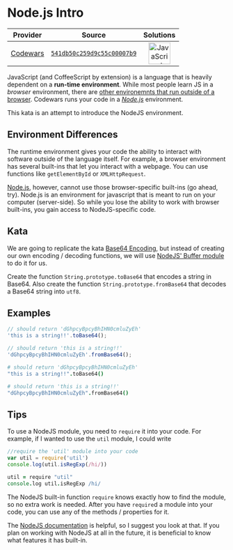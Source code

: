 [_metadata_:generated]: - "true"

# Node.js Intro

<!-- INFO TABLE BEGIN -->

| Provider                                        | Source                                                                               | Solutions                                                                                                                                                    |
| :---------------------------------------------: | :----------------------------------------------------------------------------------: | :----------------------------------------------------------------------------------------------------------------------------------------------------------: |
| [Codewars](../../../docs/providers/Codewars.md) | [`541db50c259d9c55c00007b9`](https://www.codewars.com/kata/541db50c259d9c55c00007b9) | [<img src="https://res.cloudinary.com/rascaltwo/image/upload/v1631924076/javascript_ehszr7.svg" alt="JavaScript" title="JavaScript" width="50" />](solve.js) |

<!-- INFO TABLE END -->

JavaScript (and CoffeeScript by extension) is a language that is heavily dependent on a **run-time environment**.  While most people learn JS in a *browser* environment, there are [other environemnts that run outside of a browser](https://en.wikipedia.org/wiki/JavaScript#Uses_outside_web_pages).  Codewars runs your code in a *[Node.js](http://nodejs.org/)* environment.

This kata is an attempt to introduce the NodeJS environment.

Environment Differences
----

The runtime environment gives your code the ability to interact with software outside of the language itself.  For example, a browser environment has several built-ins that let you interact with a webpage.  You can use functions like `getElementById` or `XMLHttpRequest`.

[Node.js](http://nodejs.org/), however, cannot use those browser-specific built-ins (go ahead, try).  Node.js is an environment for javascript that is meant to run on your computer (server-side).  So while you lose the ability to work with browser built-ins, you gain access to NodeJS-specific code.

Kata
-----

We are going to replicate the kata [Base64 Encoding](http://www.codewars.com/kata/base64-encoding/javascript), but instead of creating our own encoding / decoding functions, we will use [NodeJS' Buffer module](http://nodejs.org/api/buffer.html) to do it for us.

Create the function `String.prototype.toBase64` that encodes a string in Base64.  Also create the function `String.prototype.fromBase64` that decodes a Base64 string into `utf8`.

Examples
----
```javascript
// should return 'dGhpcyBpcyBhIHN0cmluZyEh'
'this is a string!!'.toBase64(); 

// should return 'this is a string!!'
'dGhpcyBpcyBhIHN0cmluZyEh'.fromBase64();
```
```coffeescript
# should return 'dGhpcyBpcyBhIHN0cmluZyEh'
"this is a string!!".toBase64()

# should return 'this is a string!!'
"dGhpcyBpcyBhIHN0cmluZyEh".fromBase64()
```
    
Tips
----

To use a NodeJS module, you need to `require` it into your code.  For example, if I wanted to use the `util` module, I could write
```javascript
//require the 'util' module into your code
var util = require('util')
console.log(util.isRegExp(/hi/)) 
```
```coffeescript
util = require "util"
console.log util.isRegExp /hi/
```
The NodeJS built-in function `require` knows exactly how to find the module, so no extra work is needed.  After you have `require`d a module into your code, you can use any of the methods / properties for it.

The [NodeJS documentation](http://nodejs.org/api/) is helpful, so I suggest you look at that.  If you plan on working with NodeJS at all in the future, it is beneficial to know what features it has built-in.
